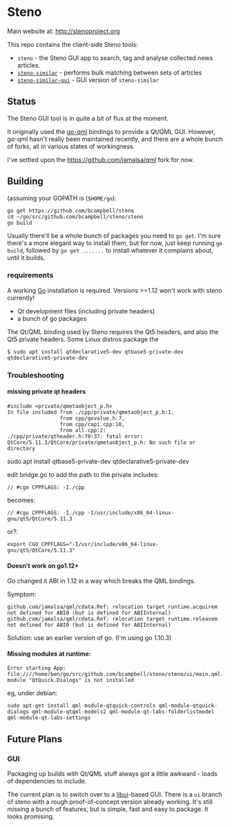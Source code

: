 # Steno

Main website at: http://stenoproject.org

This repo contains the client-side Steno tools:

- `steno` - the Steno GUI app to search, tag and analyse collected news articles.
- [`steno-similar`](https://github.com/bcampbell/steno/tree/master/cmd/steno-similar) - performs bulk matching between sets of articles
- [`steno-similar-gui`](https://github.com/bcampbell/steno/tree/master/cmd/steno-similar-gui) - GUI version of `steno-similar`

## Status

The Steno GUI tool is in quite a bit of flux at the moment.

It originally used the [go-qml](https://github.com/go-qml/qml) bindings to provide a Qt/QML GUI. However, go-qml hasn't really been maintained recently, and there are a whole bunch of forks, all in various states of workingness.

I've settled upon the https://github.com/jamalsa/qml fork for now.


## Building

(assuming your GOPATH is (`$HOME/go`):

    go get https://github.com/bcampbell/steno
    cd ~/go/src/github.com/bcampbell/steno/steno
    go build

Usually there'll be a whole bunch of packages you need to `go get`.
I'm sure there's a more elegant way to install them, but for now, just
keep running `go build`, followed by `go get .......` to install whatever it complains about, until it builds.

### requirements

A working [Go](https://golang.org) installation is required. Versions >=1.12 won't work with steno currently!

- Qt development files (including private headers)
- a bunch of go packages

The Qt/QML binding used by Steno requires the Qt5 headers, and also the Qt5 private headers. Some Linux distros package the 

    $ sudo apt install qtdeclarative5-dev qtbase5-private-dev qtdeclarative5-private-dev

### Troubleshooting

#### missing private qt headers


    #include <private/qmetaobject_p.h>
    In file included from ./cpp/private/qmetaobject_p.h:1,
                     from cpp/govalue.h:7,
                     from cpp/capi.cpp:10,
                     from all.cpp:2:
    ./cpp/private/qtheader.h:70:37: fatal error: QtCore/5.11.3/QtCore/private/qmetaobject_p.h: No such file or directory


sudo apt install qtbase5-private-dev qtdeclarative5-private-dev



edit bridge.go to add the path to the private includes:

    // #cgo CPPFLAGS: -I./cpp

becomes:

    // #cgo CPPFLAGS: -I./cpp -I/usr/include/x86_64-linux-gnu/qt5/QtCore/5.11.3

or?:

    export CGO_CPPFLAGS="-I/usr/include/x86_64-linux-gnu/qt5/QtCore/5.11.3"


#### Doesn't work on go1.12+

Go changed it ABI in 1.12 in a way which breaks the QML bindings.

Symptom:

    github.com/jamalsa/qml/cdata.Ref: relocation target runtime.acquirem not defined for ABI0 (but is defined for ABIInternal)
    github.com/jamalsa/qml/cdata.Ref: relocation target runtime.releasem not defined for ABI0 (but is defined for ABIInternal)

Solution: use an earlier version of go. (I'm using go 1.10.3)

#### Missing modules at runtime:

    Error starting App: file:////home/ben/go/src/github.com/bcampbell/steno/steno/ui/main.qml.:6 module "QtQuick.Dialogs" is not installed

eg, under debian:

    sudo apt-get install qml-module-qtquick-controls qml-module-qtquick-dialogs qml-module-qtqml-models2 qml-module-qt-labs-folderlistmodel qml-module-qt-labs-settings

## Future Plans

### GUI

Packaging up builds with Qt/QML stuff always got a little awkward - loads of dependencies to include.

The current plan is to switch over to a [libui](https://github.com/andlabs/libui)-based GUI.
There is a `ui` branch of steno with a rough proof-of-concept version already working.
It's still missing a bunch of features, but is simple, fast and easy to package. It looks promising.



